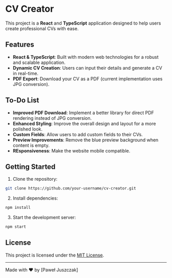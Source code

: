 # CV Creator

This project is a **React** and **TypeScript** application designed to help users create professional CVs with ease.

## Features

- **React & TypeScript**: Built with modern web technologies for a robust and scalable application.
- **Dynamic CV Creation**: Users can input their details and generate a CV in real-time.
- **PDF Export**: Download your CV as a PDF (current implementation uses JPG conversion).

## To-Do List

- **Improved PDF Download**: Implement a better library for direct PDF rendering instead of JPG conversion.
- **Enhanced Styling**: Improve the overall design and layout for a more polished look.
- **Custom Fields**: Allow users to add custom fields to their CVs.
- **Preview Improvements**: Remove the blue preview background when content is empty.
- **REsponsiveness**: Make the website mobile compatible.

## Getting Started

1. Clone the repository:

```bash
git clone https://github.com/your-username/cv-creator.git
```

2. Install dependencies:

```bash
npm install
```

3. Start the development server:

```bash
npm start
```

## License

This project is licensed under the [MIT License](LICENSE).

---

Made with ❤️ by [Paweł Juszczak]
